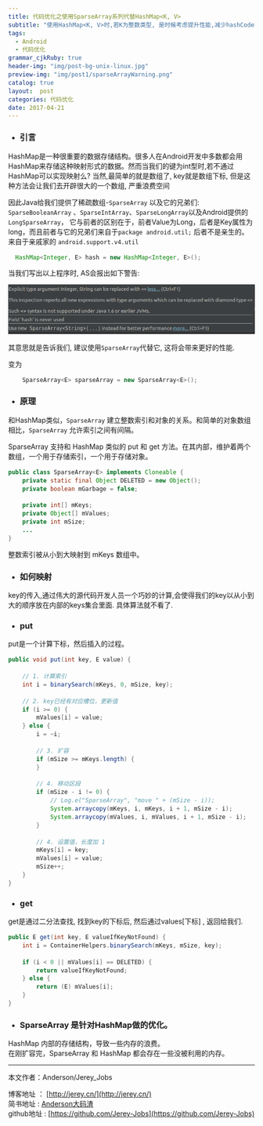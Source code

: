 ```yaml
---
title: 代码优化之使用SparseArray系列代替HashMap<K, V>
subtitle: "使用HashMap<K, V>时,若K为整数类型, 是时候考虑提升性能,减少hashCode时间消耗了"
tags:
  - Android
  - 代码优化
grammar_cjkRuby: true
header-img: "img/post-bg-unix-linux.jpg"
preview-img: "img/post1/sparseArrayWarning.png"
catalog: true
layout:  post
categories: 代码优化
date: 2017-04-21
---
```


- ### 引言

HashMap是一种很重要的数据存储结构。很多人在Android开发中多数都会用HashMap来存储这种映射形式的数据。然而当我们的键为int型时,若不通过HashMap可以实现映射么? 当然,最简单的就是数组了, key就是数组下标, 但是这种方法会让我们去开辟很大的一个数组, 严重浪费空间<br>

因此Java给我们提供了稀疏数组-`SparseArray` 以及它的兄弟们: `SparseBooleanArray` 、`SparseIntArray`、`SparseLongArray`以及Android提供的`LongSparseArray`， 它与前者的区别在于，前者Value为Long，后者是Key属性为long，而且前者与它的兄弟们来自于`package android.util;` 后者不是亲生的。来自于亲戚家的 `android.support.v4.util`

``` java
  HashMap<Integer, E> hash = new HashMap<Integer, E>();
```
当我们写出以上程序时, AS会报出如下警告:

![](/img/post1/sparseArrayWarning.png)

其意思就是告诉我们, 建议使用`SparseArray`代替它, 这将会带来更好的性能.

变为
``` java
    SparseArray<E> sparseArray = new SparseArray<E>();
```
- ### 原理

和HashMap类似，`SparseArray` 建立整数索引和对象的关系。和简单的对象数组相比，`SparseArray` 允许索引之间有间隔。

SparseArray 支持和 HashMap 类似的 put 和 get 方法。在其内部，维护着两个数组，一个用于存储索引，一个用于存储对象。

``` java
public class SparseArray<E> implements Cloneable {
    private static final Object DELETED = new Object();
    private boolean mGarbage = false;

    private int[] mKeys;
    private Object[] mValues;
    private int mSize;
    ...
}
```
整数索引被从小到大映射到 mKeys 数组中。

- ### 如何映射

key的传入,通过伟大的源代码开发人员一个巧妙的计算,会使得我们的key以从小到大的顺序放在内部的keys集合里面.
具体算法就不看了.


- ### put
put是一个计算下标，然后插入的过程。

``` java
public void put(int key, E value) {

    // 1. 计算索引
    int i = binarySearch(mKeys, 0, mSize, key);

    // 2. key已经有对应槽位，更新值
    if (i >= 0) {
        mValues[i] = value;
    } else {
        i = ~i;

        // 3. 扩容
        if (mSize >= mKeys.length) {
        }

        // 4. 移动区段
        if (mSize - i != 0) {
            // Log.e("SparseArray", "move " + (mSize - i));
            System.arraycopy(mKeys, i, mKeys, i + 1, mSize - i);
            System.arraycopy(mValues, i, mValues, i + 1, mSize - i);
        }

        // 4. 设置值，长度加 1
        mKeys[i] = key;
        mValues[i] = value;
        mSize++;
    }
}
```

- ### get

get是通过二分法查找, 找到key的下标后, 然后通过values[下标] , 返回给我们.

``` java
public E get(int key, E valueIfKeyNotFound) {
    int i = ContainerHelpers.binarySearch(mKeys, mSize, key);

    if (i < 0 || mValues[i] == DELETED) {
        return valueIfKeyNotFound;
    } else {
        return (E) mValues[i];
    }
}
```

- ### SparseArray 是针对HashMap做的优化。

HashMap 内部的存储结构，导致一些内存的浪费。<br>
在刚扩容完，SparseArray 和 HashMap 都会存在一些没被利用的内存。






----------
本文作者：Anderson/Jerey_Jobs

博客地址   ： [http://jerey.cn/](http://jerey.cn/)<br>
简书地址   :  [Anderson大码渣](http://www.jianshu.com/users/016a5ba708a0/latest_articles)<br>
github地址 :  [https://github.com/Jerey-Jobs](https://github.com/Jerey-Jobs)

